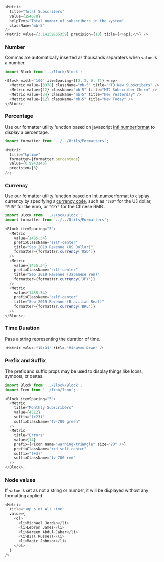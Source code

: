 ```js
<Metric
  title="Total Subscribers"
  value={254678}
  helpText="Total number of subscribers in the system"
  className="mb-5"
/>
<Metric value={3.14159265359} precision={10} title={<>&pi;</>} />
```

### Number

Commas are automatically inserted as thousands separaters when `value` is a number.

```js
import Block from '../Block/Block';

<Block width="100" itemSpacing={[5, 5, 6, 7]} wrap>
  <Metric value={3378} className="mb-5" title="MTD New Subscribers" />
  <Metric value={12} className="mb-5" title="MTD Subscriber Churn" />
  <Metric value={34} className="mb-5" title="New Yesterday" />
  <Metric value={12} className="mb-5" title="New Today" />
</Block>;
```

### Percentage

Use our formatter utility function based on javascript [Intl.numberformat](https://developer.mozilla.org/en-US/docs/Web/JavaScript/Reference/Global_Objects/NumberFormat) to display a percentage.

```js
import formatter from '../../Utils/Formatters';

<Metric
  title="Uptime"
  formatter={formatter.percentage}
  value={0.9943146}
  precision={3}
/>;
```

### Currency

Use our formatter utility function based on [Intl.numberformat](https://developer.mozilla.org/en-US/docs/Web/JavaScript/Reference/Global_Objects/NumberFormat) to display currency by specifying a [currency code](https://www.currency-iso.org/en/home/tables/table-a1.html), such as `"USD"` for the US dollar, `"EUR"` for the euro, or `"CNY"` for the Chinese RMB .

```js
import Block from '../Block/Block';
import formatter from '../../Utils/Formatters';

<Block itemSpacing="5">
  <Metric
    value={1455.34}
    prefixClassName="self-center"
    title="Sep 2019 Revenue (US Dollar)"
    formatter={formatter.currency('USD')}
  />
  <Metric
    value={1455.34}
    prefixClassName="self-center"
    title="Sep 2019 Revenue (Japanese Yen)"
    formatter={formatter.currency('JPY')}
  />
  <Metric
    value={1455.34}
    prefixClassName="self-center"
    title="Sep 2019 Revenue (Brazilian Real)"
    formatter={formatter.currency('BRL')}
  />
</Block>;
```

### Time Duration

Pass a string representing the duration of time.

```js
<Metric value="15:34" title="Minutes Down" />
```

### Prefix and Suffix

The prefix and suffix props may be used to display things like Icons, symbols, or deltas.

```js
import Block from '../Block/Block';
import Icon from '../Icon/Icon';

<Block itemSpacing="5">
  <Metric
    title="Monthly Subscribers"
    value={4512}
    suffix="(+23)"
    suffixClassName="fw-700 green"
  />
  <Metric
    title="Errors"
    value={14}
    prefix={<Icon name="warning-triangle" size="20" />}
    prefixClassName="red self-center"
    suffix="(+3)"
    suffixClassName="fw-700 red"
  />
</Block>;
```

### Node values

If `value` is set as not a string or number, it will be displayed without any formatting applied.

```js
<Metric
  title="Top 5 of All Time"
  value={
    <ol>
      <li>Michael Jordan</li>
      <li>Lebron James</li>
      <li>Kareem Abdul-Jabar</li>
      <li>Bill Russell</li>
      <li>Magic Johnson</li>
    </ol>
  }
/>
```

